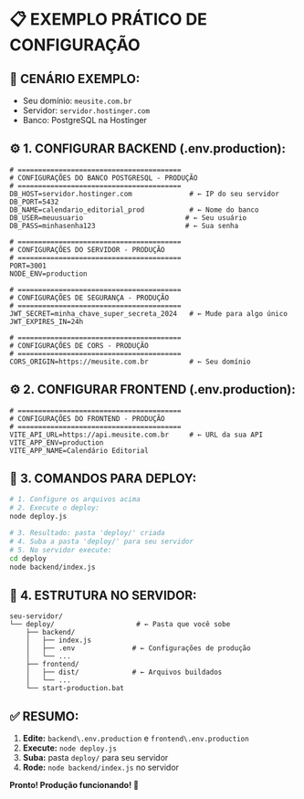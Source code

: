 # 📋 EXEMPLO PRÁTICO DE CONFIGURAÇÃO

## 🎯 **CENÁRIO EXEMPLO:**
- Seu domínio: `meusite.com.br`
- Servidor: `servidor.hostinger.com`
- Banco: PostgreSQL na Hostinger

## ⚙️ **1. CONFIGURAR BACKEND (.env.production):**

```env
# ========================================
# CONFIGURAÇÕES DO BANCO POSTGRESQL - PRODUÇÃO
# ========================================
DB_HOST=servidor.hostinger.com              # ← IP do seu servidor
DB_PORT=5432
DB_NAME=calendario_editorial_prod           # ← Nome do banco
DB_USER=meuusuario                         # ← Seu usuário
DB_PASS=minhasenha123                      # ← Sua senha

# ========================================
# CONFIGURAÇÕES DO SERVIDOR - PRODUÇÃO
# ========================================
PORT=3001
NODE_ENV=production

# ========================================
# CONFIGURAÇÕES DE SEGURANÇA - PRODUÇÃO
# ========================================
JWT_SECRET=minha_chave_super_secreta_2024   # ← Mude para algo único
JWT_EXPIRES_IN=24h

# ========================================
# CONFIGURAÇÕES DE CORS - PRODUÇÃO
# ========================================
CORS_ORIGIN=https://meusite.com.br          # ← Seu domínio
```

## ⚙️ **2. CONFIGURAR FRONTEND (.env.production):**

```env
# ========================================
# CONFIGURAÇÕES DO FRONTEND - PRODUÇÃO
# ========================================
VITE_API_URL=https://api.meusite.com.br     # ← URL da sua API
VITE_APP_ENV=production
VITE_APP_NAME=Calendário Editorial
```

## 🚀 **3. COMANDOS PARA DEPLOY:**

```bash
# 1. Configure os arquivos acima
# 2. Execute o deploy:
node deploy.js

# 3. Resultado: pasta 'deploy/' criada
# 4. Suba a pasta 'deploy/' para seu servidor
# 5. No servidor execute:
cd deploy
node backend/index.js
```

## 📁 **4. ESTRUTURA NO SERVIDOR:**

```
seu-servidor/
└── deploy/                    # ← Pasta que você sobe
    ├── backend/
    │   ├── index.js
    │   ├── .env              # ← Configurações de produção
    │   └── ...
    ├── frontend/
    │   ├── dist/             # ← Arquivos buildados
    │   └── ...
    └── start-production.bat
```

## ✅ **RESUMO:**

1. **Edite:** `backend\.env.production` e `frontend\.env.production`
2. **Execute:** `node deploy.js`
3. **Suba:** pasta `deploy/` para seu servidor
4. **Rode:** `node backend/index.js` no servidor

**Pronto! Produção funcionando! 🎉**

